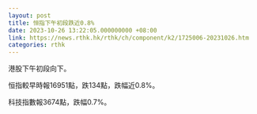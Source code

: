 ```yaml
---
layout: post
title: 恒指下午初段跌近0.8%
date: 2023-10-26 13:22:05.000000000 +08:00
link: https://news.rthk.hk/rthk/ch/component/k2/1725006-20231026.htm
categories: rthk
---
```


港股下午初段向下。

恒指較早時報16951點，跌134點，跌幅近0.8%。

科技指數報3674點，跌幅0.7%。
